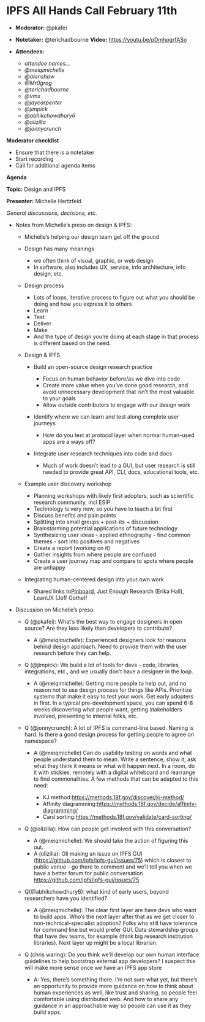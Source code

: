 # IPFS All Hands Call February 11th

-   **Moderator:** @pkafei
-   **Notetaker:** @terichadbourne
    **Video:** https://youtu.be/pDmhpgrfASo
-   **Attendees:**

    -   _attendee names…_
    -   _@meiqimichelle_
    -   _@alanshaw_
    -   _@Mr0grog_
    -   _@terichadbourne_
    -   _@vmx_
    -   _@jaycarpenter_
    -   _@jimpick_
    -   _@abhikchowdhury6_
    -   _@olizilla_
    -   _@jonnycrunch_

  


**Moderator checklist**

-   Ensure that there is a notetaker
-   Start recording
-   Call for additional agenda items

  


**Agenda**

**Topic:** Design and IPFS

**Presenter:** Michelle Hertzfeld

_General discussions, decisions, etc._

-   Notes from Michelle’s preso on design & IPFS:

    -   Michelle’s helping our design team get off the ground
    -   Design has many meanings

        -   we often think of visual, graphic, or web design
        -   In software, also includes UX, service, info architecture, info design, etc.

    -   Design process

        -   Lots of loops, iterative process to figure out what you should be doing and how you express it to others
        -   Learn
        -   Test
        -   Deliver
        -   Make
        -   And the type of design you’re doing at each stage in that process is different based on the need.

    -   Design & IPFS

        -   Build an open-source design research practice

            -   Focus on human behavior before/as we dive into code
            -   Create more value when you’ve done good research, and avoid unnecessary development that isn’t the most valuable to your goals
            -   Allow outside contributors to engage with our design work

        -   Identify where we can learn and test along complete user journeys

            -   How do you test at protocol layer when normal human-used apps are a ways off?

        -   Integrate user research techniques into code and docs

            -   Much of work doesn’t lead to a GUI, but user research is still needed to provide great API, CLI, docs, educational tools, etc.

    -   Example user discovery workshop

        -   Planning workshops with likely first adopters, such as scientific research community, incl ESIP
        -   Technology is very new, so you have to teach a bit first
        -   Discuss benefits and pain points
        -   Splitting into small groups + post-its + discussion
        -   Brainstorming potential applications of future technology
        -   Synthesizing user ideas - applied ethnography - find common themes - sort into positives and negatives
        -   Create a report (working on it)
        -   Gather insights from where people are confused
        -   Create a user journey map and compare to spots where people are unhappy

    -   Integrating human-centered design into your own work

        -   Shared links to[Pinboard](https://pinboard.in/u:mhz/t:basics/), Just Enough Research (Erika Hall), LeanUX (Jeff Gothelf

-   Discussion on Michelle’s preso:

    -   Q (@pkafei): What’s the best way to engage designers in open source? Are they less likely than developers to contribute?

        -   A (_@meiqimichelle_): Experienced designers look for reasons behind design approach. Need to provide them with the user research before they can help.

    -   Q (@jimpick): We build a lot of tools for devs - code, libraries, integrations, etc., and we usually don’t have a designer in the loop.

        -   A (@meiqimichelle): Getting more people to help out, and no reason not to use design process for things like APIs. Prioritize systems that make it easy to test your work. Get early adopters in first. In a typical pre-development space, you can spend 6-8 weeks discovering what people want, getting stakeholders involved, presenting to internal folks, etc.

    -   Q (@jonnycrunch): A lot of IPFS is command-line based. Naming is hard. Is there a good design process for getting people to agree on namespace?

        -   A (@meiqmichelle) Can do usability testing on words and what people understand them to mean. Write a sentence, show it, ask what they think it means or what will happen next. In a room, do it with stickies, remotely with a digital whiteboard and rearrange to find commonalities. A few methods that can be adapted to this need:

            -   KJ method:<https://methods.18f.gov/discover/kj-method/> 
            -   Affinity diagramming:<https://methods.18f.gov/decide/affinity-diagramming/> 
            -   Card sorting:<https://methods.18f.gov/validate/card-sorting/> 

    -   Q (@olizilla): How can people get involved with this conversation?

        -   A (@meiqmichelle): We should take the action of figuring this out.
        -   A (olizilla): Oli making an issue on IPFS GUI (<https://github.com/ipfs/ipfs-gui/issues/75>) which is closest to public venue - go there to comment and we’ll tell you when we have a better forum for public conversation https://github.com/ipfs/ipfs-gui/issues/75

    -   Q(@abhikchowdhury6): what kind of early users, beyond researchers have you identified?

        -   A (@meiqmichelle): The clear first layer are have devs who want to build apps. Who’s the next layer after that as we get closer to non-technical-specialist adoption? Folks who still have tolerance for command line but would prefer GUI. Data stewardship groups that have dev teams, for example (think big research institution libraries). Next layer up might be a local librarian.

    -   Q (chris waring): Do you think we’ll develop our own human interface guidelines to help bootstrap external app developers? I suspect this will make more sense once we have an IPFS app store

        -   A: Yes, there’s something there. I’m not sure what yet, but there’s an opportunity to provide more guidance on how to think about human experiences as well, like trust and sharing, so people feel comfortable using distributed web. And how to share any guidance in an approachable way so people can use it as they build apps.
